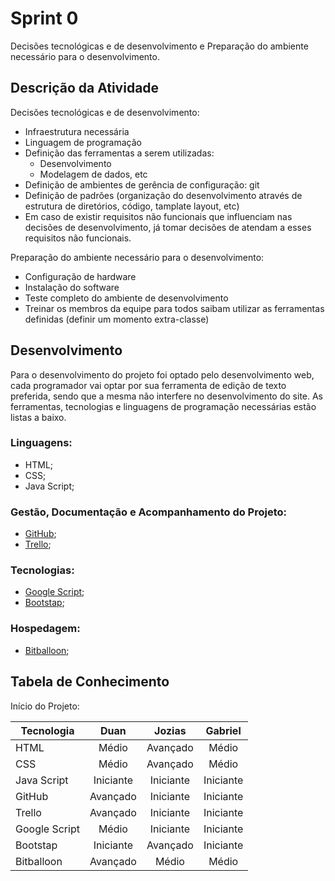 # Sprint 0
Decisões tecnológicas e de desenvolvimento e Preparação do ambiente necessário para o desenvolvimento.

## Descrição da Atividade

Decisões tecnológicas e de desenvolvimento:
* Infraestrutura necessária
* Linguagem de programação
* Definição das ferramentas a serem utilizadas:
    * Desenvolvimento
    * Modelagem de dados, etc
* Definição de ambientes de gerência de configuração: git
* Definição de padrões (organização do desenvolvimento através de estrutura de diretórios, código, tamplate layout, etc)
* Em caso de existir requisitos não funcionais que influenciam nas decisões de desenvolvimento, já tomar decisões de atendam a esses requisitos não funcionais.
   
Preparação do ambiente necessário para o desenvolvimento:
* Configuração de hardware
* Instalação do software
* Teste completo do ambiente de desenvolvimento
* Treinar os membros da equipe para todos saibam utilizar as ferramentas definidas (definir um momento extra-classe)

## Desenvolvimento

Para o desenvolvimento do projeto foi optado pelo desenvolvimento web, cada programador vai optar por sua ferramenta de edição de texto preferida, sendo que a mesma não interfere no desenvolvimento do site.
As ferramentas, tecnologias e linguagens de programação necessárias estão listas a baixo.

### Linguagens:
* HTML;
* CSS;
* Java Script;

### Gestão, Documentação e Acompanhamento do Projeto:
* [GitHub](https://github.com/);
* [Trello](https://trello.com/);

### Tecnologias:
* [Google Script](https://developers.google.com/apps-script/guides/docs);
* [Bootstap](http://getbootstrap.com);

### Hospedagem:
* [Bitballoon](https://www.bitballoon.com);


## Tabela de Conhecimento

Início do Projeto:

Tecnologia | Duan | Jozias | Gabriel
--- | :---: | :---: | :---:
HTML | Médio | Avançado | Médio 
CSS | Médio | Avançado | Médio
Java Script | Iniciante | Iniciante | Iniciante
GitHub | Avançado | Iniciante | Iniciante
Trello | Avançado | Iniciante | Iniciante
Google Script | Médio | Iniciante | Iniciante
Bootstap | Iniciante | Avançado | Iniciante
Bitballoon | Avançado | Médio | Médio
